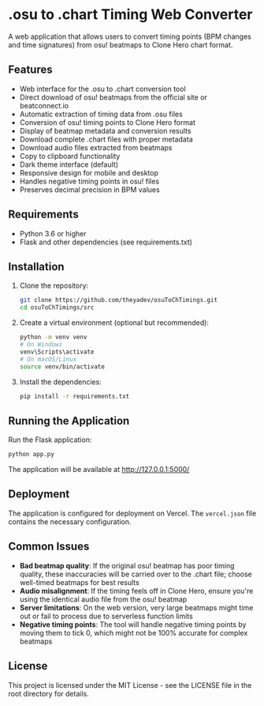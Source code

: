 # .osu to .chart Timing Web Converter

A web application that allows users to convert timing points (BPM changes and time signatures) from osu! beatmaps to Clone Hero chart format.

## Features

- Web interface for the .osu to .chart conversion tool
- Direct download of osu! beatmaps from the official site or beatconnect.io
- Automatic extraction of timing data from .osu files
- Conversion of osu! timing points to Clone Hero format
- Display of beatmap metadata and conversion results
- Download complete .chart files with proper metadata
- Download audio files extracted from beatmaps
- Copy to clipboard functionality
- Dark theme interface (default)
- Responsive design for mobile and desktop
- Handles negative timing points in osu! files
- Preserves decimal precision in BPM values

## Requirements

- Python 3.6 or higher
- Flask and other dependencies (see requirements.txt)

## Installation

1. Clone the repository:
   ```bash
   git clone https://github.com/theyadev/osuToChTimings.git
   cd osuToChTimings/src
   ```

2. Create a virtual environment (optional but recommended):
   ```bash
   python -m venv venv
   # On Windows
   venv\Scripts\activate
   # On macOS/Linux
   source venv/bin/activate
   ```

3. Install the dependencies:
   ```bash
   pip install -r requirements.txt
   ```

## Running the Application

Run the Flask application:

```bash
python app.py
```

The application will be available at http://127.0.0.1:5000/

## Deployment

The application is configured for deployment on Vercel. The `vercel.json` file contains the necessary configuration.

## Common Issues

- **Bad beatmap quality**: If the original osu! beatmap has poor timing quality, these inaccuracies will be carried over to the .chart file; choose well-timed beatmaps for best results
- **Audio misalignment**: If the timing feels off in Clone Hero, ensure you're using the identical audio file from the osu! beatmap
- **Server limitations**: On the web version, very large beatmaps might time out or fail to process due to serverless function limits
- **Negative timing points**: The tool will handle negative timing points by moving them to tick 0, which might not be 100% accurate for complex beatmaps

## License

This project is licensed under the MIT License - see the LICENSE file in the root directory for details. 